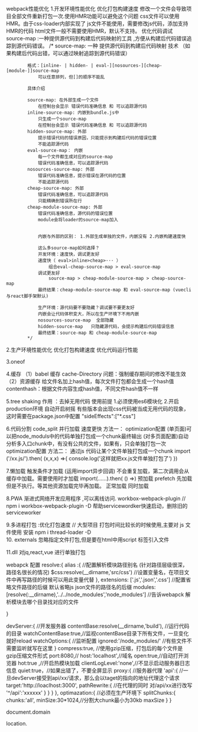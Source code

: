 webpack性能优化
1.开发环境性能优化
    优化打包构建速度
        修改一个文件会导致项目全部文件重新打包一次.使用HMR功能可以避免这个问题
            css文件可以使用HMR。由于css-loader内部实现了
            js文件不能使用，需要修改js代码，添加支持HMR的代码
            html文件一般不需要使用HMR，默认不支持。
    优化代码调试
        source-map :一种提供源代码到构建后代码映射的工具 ,方便从构建后代码错误追踪到源代码错误。
        /* 
            source-map:  一种 提供源代码到构建后代码映射 技术 （如果构建后代码出错，可以通过映射追踪到源代码错误）
                
            格式：[inline- | hidden- | eval-][nosources-][cheap-[module-]]source-map
                可以任意排列，但[]的顺序不能乱

            具体介绍

            source-map: 在外部生成一个文件
                在控制台会显示 错误代码准确信息 和 可以追踪源代码
            inline-source-map: 内嵌到bundle.js中
                只生成一个source-map
                在控制台会显示 错误代码准确信息 和 可以追踪源代码
            hidden-source-map: 外部
                提示错误代码的错误原因，只能提示到构建后代码的错误位置
                不能追踪源代码
            eval-source-map： 内嵌
                每一个文件都生成对应的source-map
                错误代码准确信息，可以追踪源代码
            nosources-source-map: 外部
                错误代码准确信息，提示错误在源代码的位置
                不能追踪源代码
            cheap-source-map: 外部
                错误代码准确信息，可以追踪源代码
                只能精确到错误所在行
            cheap-module-source-map: 外部
                错误代码准确信息，源代码的错误位置
                module会将loader的source-map加入


                内嵌与外部的区别： 1.外部生成单独的文件，内嵌没有 2.内嵌构建速度快

                这么多source-map如何选择？
                开发环境：速度快，调试更友好
                速度快（ eval>inline>cheap>··· ）
                    组合eval-cheap-source-map > eval-source-map
                调试更友好
                    source-map > cheap-module-source-map > cheap-source-map
                最终结果：cheap-module-source-map 和 eval-source-map (vuecli与react脚手架默认)
                
                生产环境：源代码要不要隐藏？调试要不要更友好
                内嵌会让代码体积变大，所以在生产环境下不用内嵌
                nosources-source-map  全部隐藏
                hidden-source-map   只隐藏源代码，会提示构建后代码错误信息
                最终结果：source-map 和 cheap-module-source-map
            */

2.生产环境性能优化
    优化打包构建速度
    优化代码运行性能


3.oneof

4.缓存 
    （1）babel 缓存   cache-Directory 问题：强制缓存期间的修改不能生效
    （2）资源缓存   给文件名加上hash值，每次文件打包都会生成一个hash值 
        contenthash：根据文件内容生成hash值，不同文件hash值不一样

5.tree shaking  作用 ：去掉无用代码
    使用前提  1.必须使用es6模块化 2.开启production环境 自动开启树摇
    有些版本会出现css代码被当成无用代码的现象，这时需要在package.json中配置 "sideEffects":["*.css"]

6.代码分割  code_split  并行加载 速度更快
   方法一： optimization配置 
    (单页面)可以把node_moduls中的代码单独打包成一个chunk最终输出
    (对多页面配置)自动分析多入口chunk中，有没有公共的文件，如果有，只会单独打包一次
       optimization配置 <!-- optimization: { //code split 方法  可以把node_moduls中的代码单独打包成一个chunk最终输出,
        splitChunks: {
            chunks: "all"
        }
    }, -->
    方法二： 通过js 代码让某个文件单独打包成一个chunk
      import ('/xx.js/').then( (x,x,x) =>{
          console.log('这样就把xx.js文件单独打包了')
      })

7.懒加载  触发条件才加载 (运用import异步回调) 不会重复加载，第二次调用会从缓存中加载。需要使用时才加载
    import(......).then( () =>)
  预加载 prefetch 先加载 但是不执行。等其他资源加载完毕再加载。
  正常加载 同时加载

8.PWA  渐进式网络开发应用程序 ,可以离线访问.
    workbox-webpack-plugin  // npm i workbox-webpack-plugin -D
    帮助servicewordker快速启动，删除旧的serviceworker

9.多进程打包 :优化打包速度
    // 大型项目 打包时间比较长的时候使用,主要对 js 文件使用
    安装 npm i thread-loader -D  
10. externals  忽略指定文件打包,但是要在html中用script 标签引入文件

11.dll  对jq,react,vue 进行单独打包

webapck 配置 
resolve:{
    alias :{ //配置解析模块路径别名 (针对路径层级很深，路径名很长的情况)
        $css:resolve(__dirname,'src/css')  //设置变量名，在项目文件中再写路径的时候可以用此变量代替
    },
    extensions: ['.js','.json','.css']  //配置省略文件路径的后缀  默认省略js json文件的路径名的后缀
    modules:[resolve(:__dirname),'../../node_modules','node_modules']  //告诉webapck 解析模块去哪个目录找对应的文件
    
}

devServer:{  //开发服务器
    contentBase:resolve(__dirname,'build'), //运行代码的目录
    watchContentBase:true,//监视contentBase目录下所有文件，一旦变化就好reload
    watchOptions:{  //监听配置
        ignored:'/node_modules/'  //有些文件不需要监听就写在这里
    }
    compress:true, //使用gzip压缩，打包后的每个文件是gzip压缩文件形式
    port:8080,//
    host:'localhost',//域名
    open:true,//自动打开浏览器
    hot:true ,//开启热模块加载
    clientLogLevel:'none',//不显示启动服务器日志信息
    quiet:true，//如果出错了，不要全屏显示
    proxy:{  //服务器代理
        'api':{  //一旦devServer接受到api/xx/请求，那么会以taget的指向的地址代理这个请求
            target:'http://loaclhost:3000',
            pathRewrite:{  //在代理的同时 对/api/xx进行改写
                '^/api':'xxxxxx'
            }
        }
    }
},
optimazation:{
    //必须在生产环境下
    splitChunks:{
        chunks:'all',
        minSize:30*1024,//分割大chunk最小为30kb
        maxSize
    }
}

document.domain 

location.

